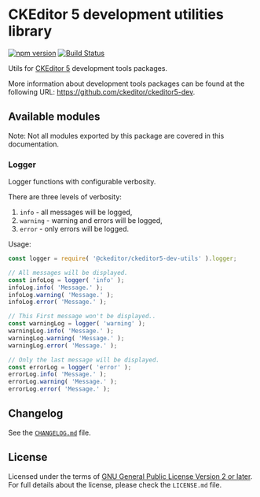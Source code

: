 CKEditor 5 development utilities library
========================================

[![npm version](https://badge.fury.io/js/%40ckeditor%2Fckeditor5-dev-utils.svg)](https://www.npmjs.com/package/@ckeditor/ckeditor5-dev-utils)
[![Build Status](https://travis-ci.com/ckeditor/ckeditor5-dev.svg?branch=master)](https://app.travis-ci.com/github/ckeditor/ckeditor5-dev)

Utils for [CKEditor 5](https://ckeditor.com) development tools packages.

More information about development tools packages can be found at the following URL: <https://github.com/ckeditor/ckeditor5-dev>.

## Available modules

Note: Not all modules exported by this package are covered in this documentation.

### Logger

Logger functions with configurable verbosity.

There are three levels of verbosity:

1. `info` - all messages will be logged,
2. `warning` - warning and errors will be logged,
3. `error` - only errors will be logged.

Usage:

```js
const logger = require( '@ckeditor/ckeditor5-dev-utils' ).logger;

// All messages will be displayed.
const infoLog = logger( 'info' );
infoLog.info( 'Message.' );
infoLog.warning( 'Message.' );
infoLog.error( 'Message.' );

// This First message won't be displayed..
const warningLog = logger( 'warning' );
warningLog.info( 'Message.' );
warningLog.warning( 'Message.' );
warningLog.error( 'Message.' );

// Only the last message will be displayed.
const errorLog = logger( 'error' );
errorLog.info( 'Message.' );
errorLog.warning( 'Message.' );
errorLog.error( 'Message.' );
```

## Changelog

See the [`CHANGELOG.md`](https://github.com/ckeditor/ckeditor5-dev/blob/master/packages/ckeditor5-dev-utils/CHANGELOG.md) file.

## License

Licensed under the terms of [GNU General Public License Version 2 or later](http://www.gnu.org/licenses/gpl.html). For full details about the license, please check the `LICENSE.md` file.
